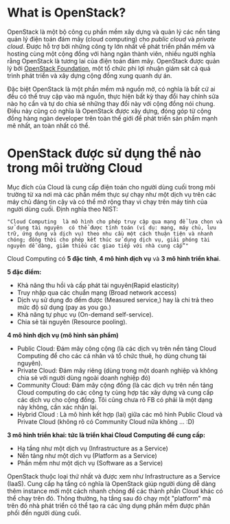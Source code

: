 # What is OpenStack?
OpenStack là một bộ công cụ phần mềm xây dựng và quản lý các nền tảng quản lý điện toán đám mây (cloud computing) cho *public cloud* và *private cloud*. Được hỗ trợ bởi những công ty lớn nhất về phát triển phần mềm và hosting cùng một cộng đồng với hàng ngàn thành viên, nhiều người nghĩa rằng OpenStack là tương lai của điện toán đám mây. OpenStack được quản lý bởi [OpenStack Foundation](https://openinfra.dev/about/), một tổ chức phi lợi nhuận giám sát cả quá trình phát triển và xây dựng cộng đồng xung quanh dự án.

Đặc biệt OpenStack là một phần mềm mã nguồn mở, có nghĩa là bất cứ ai đều có thể truy cập vào mã nguồn, thực hiện bất kỳ thay đổi hay chỉnh sửa nào họ cần và tự do chia sẻ những thay đổi này với cộng đồng nói chung. Điều này cũng có nghĩa là OpenStack được xây dựng, đóng góp từ cộng đồng hàng ngàn developer trên toàn thế giới để phát triển sản phẩm mạnh mẽ nhất, an toàn nhất có thể.

# OpenStack được sử dụng thể nào trong môi trường Cloud

Mục đích của Cloud là cung cấp điện toán cho người dùng cuối trong môi trường từ xa nơi mà các phần mềm thực sự chạy như một dịch vụ trên các máy chủ đáng tin cậy và có thể mở rộng thay vì chạy trên máy tính của người dùng cuối. Định nghĩa theo NIST:

  ``"Cloud Computing  là mô hình cho phép truy cập qua mạng để lựa chọn và sử dụng tài nguyên  có thể được tính toán (ví dụ: mạng, máy chủ, lưu trữ, ứng dụng và dịch vụ) theo nhu cầu một cách thuận tiện và nhanh chóng; đồng thời cho phép kết thúc sử dụng dịch vụ, giải phóng tài nguyên dễ dàng, giảm thiểu các giao tiếp với nhà cung cấp”"``

Cloud Computing có **5 đặc tính**, **4 mô hình dịch vụ** và **3 mô hình triển khai**.

**5 đặc điểm:**
  - Khả năng thu hồi và cấp phát tài nguyên(Rapid elasticity)
  - Truy nhập qua các chuẩn mạng (Broad network access)
  - Dịch vụ sử dụng đo đếm được (Measured service,) hay là chi trả theo mức độ sử dụng (pay as you go.)
  - Khả năng tự phục vụ (On-demand self-service).
  - Chia sẻ tài nguyên (Resource pooling).

**4 mô hình dịch vụ (mô hình sản phẩm)**
  - Public Cloud: Đám mây công cộng (là các dịch vụ trên nền tảng Cloud Computing để cho các cá nhân và tổ chức thuê, họ dùng chung tài nguyên).
  - Private Cloud: Đám mây riêng (dùng trong một doanh nghiệp và không chia sẻ với người dùng ngoài doanh nghiệp đó)
  - Community Cloud: Đám mây cộng đồng (là các dịch vụ trên nền tảng Cloud computing do các công ty cùng hợp tác xây dựng và cung cấp các dịch vụ cho cộng đồng. Tôi cũng chưa rõ FB có phải là một dạng này không, cần xác nhận lại.
  - Hybrid Cloud : Là mô hình kết hợp (lai) giữa các mô hình Public Cloud và Private Cloud (không rõ có Community Cloud nữa không … :D)

**3 mô hình triển khai: tức là triển khai Cloud Computing để cung cấp:**
  - Hạ tầng như một dịch vụ (Infrastructure as a Service)
  - Nền tảng như một dịch vụ (Platform as a Service)
  - Phần mềm như một dịch vụ (Software as a Service)

OpenStack thuộc loại thứ nhất và được xem như Infrastructure as a Service (IaaS). Cung cấp hạ tầng có nghĩa là OpenStack giúp người dùng dễ dàng thêm instance mới một cách nhanh chóng để các thành phần Cloud khác có thể chạy trên đó. Thông thường, hạ tầng sau đó chạy một "platform" mà trên đó nhà phát triển có thể tạo ra các ứng dụng phần mềm được phân phối đến người dùng cuối.
